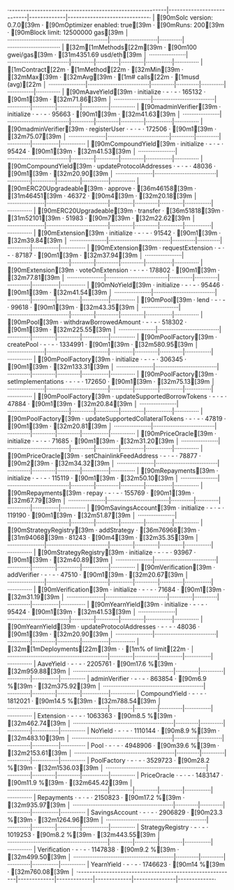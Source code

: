 ·--------------------------------------------------------|---------------------------|-------------|-----------------------------·
|                  [90mSolc version: 0.7.0[39m                   ·  [90mOptimizer enabled: true[39m  ·  [90mRuns: 200[39m  ·  [90mBlock limit: 12500000 gas[39m  │
·························································|···························|·············|······························
|  [32m[1mMethods[22m[39m                                               ·              [90m100 gwei/gas[39m               ·       [31m4351.69 usd/eth[39m       │
·····················|···································|·············|·············|·············|···············|··············
|  [1mContract[22m          ·  [1mMethod[22m                           ·  [32mMin[39m        ·  [32mMax[39m        ·  [32mAvg[39m        ·  [1m# calls[22m      ·  [1musd (avg)[22m  │
·····················|···································|·············|·············|·············|···············|··············
|  [90mAaveYield[39m         ·  initialize                       ·          -  ·          -  ·     165132  ·            [90m1[39m  ·      [32m71.86[39m  │
·····················|···································|·············|·············|·············|···············|··············
|  [90madminVerifier[39m     ·  initialize                       ·          -  ·          -  ·      95663  ·            [90m1[39m  ·      [32m41.63[39m  │
·····················|···································|·············|·············|·············|···············|··············
|  [90madminVerifier[39m     ·  registerUser                     ·          -  ·          -  ·     172506  ·            [90m1[39m  ·      [32m75.07[39m  │
·····················|···································|·············|·············|·············|···············|··············
|  [90mCompoundYield[39m     ·  initialize                       ·          -  ·          -  ·      95424  ·            [90m1[39m  ·      [32m41.53[39m  │
·····················|···································|·············|·············|·············|···············|··············
|  [90mCompoundYield[39m     ·  updateProtocolAddresses          ·          -  ·          -  ·      48036  ·            [90m1[39m  ·      [32m20.90[39m  │
·····················|···································|·············|·············|·············|···············|··············
|  [90mERC20Upgradeable[39m  ·  approve                          ·      [36m46158[39m  ·      [31m46451[39m  ·      46372  ·            [90m4[39m  ·      [32m20.18[39m  │
·····················|···································|·············|·············|·············|···············|··············
|  [90mERC20Upgradeable[39m  ·  transfer                         ·      [36m51818[39m  ·      [31m52101[39m  ·      51983  ·            [90m7[39m  ·      [32m22.62[39m  │
·····················|···································|·············|·············|·············|···············|··············
|  [90mExtension[39m         ·  initialize                       ·          -  ·          -  ·      91542  ·            [90m1[39m  ·      [32m39.84[39m  │
·····················|···································|·············|·············|·············|···············|··············
|  [90mExtension[39m         ·  requestExtension                 ·          -  ·          -  ·      87187  ·            [90m1[39m  ·      [32m37.94[39m  │
·····················|···································|·············|·············|·············|···············|··············
|  [90mExtension[39m         ·  voteOnExtension                  ·          -  ·          -  ·     178802  ·            [90m1[39m  ·      [32m77.81[39m  │
·····················|···································|·············|·············|·············|···············|··············
|  [90mNoYield[39m           ·  initialize                       ·          -  ·          -  ·      95446  ·            [90m1[39m  ·      [32m41.54[39m  │
·····················|···································|·············|·············|·············|···············|··············
|  [90mPool[39m              ·  lend                             ·          -  ·          -  ·      99618  ·            [90m1[39m  ·      [32m43.35[39m  │
·····················|···································|·············|·············|·············|···············|··············
|  [90mPool[39m              ·  withdrawBorrowedAmount           ·          -  ·          -  ·     518302  ·            [90m1[39m  ·     [32m225.55[39m  │
·····················|···································|·············|·············|·············|···············|··············
|  [90mPoolFactory[39m       ·  createPool                       ·          -  ·          -  ·    1334991  ·            [90m1[39m  ·     [32m580.95[39m  │
·····················|···································|·············|·············|·············|···············|··············
|  [90mPoolFactory[39m       ·  initialize                       ·          -  ·          -  ·     306345  ·            [90m1[39m  ·     [32m133.31[39m  │
·····················|···································|·············|·············|·············|···············|··············
|  [90mPoolFactory[39m       ·  setImplementations               ·          -  ·          -  ·     172650  ·            [90m1[39m  ·      [32m75.13[39m  │
·····················|···································|·············|·············|·············|···············|··············
|  [90mPoolFactory[39m       ·  updateSupportedBorrowTokens      ·          -  ·          -  ·      47884  ·            [90m1[39m  ·      [32m20.84[39m  │
·····················|···································|·············|·············|·············|···············|··············
|  [90mPoolFactory[39m       ·  updateSupportedCollateralTokens  ·          -  ·          -  ·      47819  ·            [90m1[39m  ·      [32m20.81[39m  │
·····················|···································|·············|·············|·············|···············|··············
|  [90mPriceOracle[39m       ·  initialize                       ·          -  ·          -  ·      71685  ·            [90m1[39m  ·      [32m31.20[39m  │
·····················|···································|·············|·············|·············|···············|··············
|  [90mPriceOracle[39m       ·  setChainlinkFeedAddress          ·          -  ·          -  ·      78877  ·            [90m2[39m  ·      [32m34.32[39m  │
·····················|···································|·············|·············|·············|···············|··············
|  [90mRepayments[39m        ·  initialize                       ·          -  ·          -  ·     115119  ·            [90m1[39m  ·      [32m50.10[39m  │
·····················|···································|·············|·············|·············|···············|··············
|  [90mRepayments[39m        ·  repay                            ·          -  ·          -  ·     155769  ·            [90m1[39m  ·      [32m67.79[39m  │
·····················|···································|·············|·············|·············|···············|··············
|  [90mSavingsAccount[39m    ·  initialize                       ·          -  ·          -  ·     119190  ·            [90m1[39m  ·      [32m51.87[39m  │
·····················|···································|·············|·············|·············|···············|··············
|  [90mStrategyRegistry[39m  ·  addStrategy                      ·      [36m76968[39m  ·      [31m94068[39m  ·      81243  ·            [90m4[39m  ·      [32m35.35[39m  │
·····················|···································|·············|·············|·············|···············|··············
|  [90mStrategyRegistry[39m  ·  initialize                       ·          -  ·          -  ·      93967  ·            [90m1[39m  ·      [32m40.89[39m  │
·····················|···································|·············|·············|·············|···············|··············
|  [90mVerification[39m      ·  addVerifier                      ·          -  ·          -  ·      47510  ·            [90m1[39m  ·      [32m20.67[39m  │
·····················|···································|·············|·············|·············|···············|··············
|  [90mVerification[39m      ·  initialize                       ·          -  ·          -  ·      71684  ·            [90m1[39m  ·      [32m31.19[39m  │
·····················|···································|·············|·············|·············|···············|··············
|  [90mYearnYield[39m        ·  initialize                       ·          -  ·          -  ·      95424  ·            [90m1[39m  ·      [32m41.53[39m  │
·····················|···································|·············|·············|·············|···············|··············
|  [90mYearnYield[39m        ·  updateProtocolAddresses          ·          -  ·          -  ·      48036  ·            [90m1[39m  ·      [32m20.90[39m  │
·····················|···································|·············|·············|·············|···············|··············
|  [32m[1mDeployments[22m[39m                                           ·                                         ·  [1m% of limit[22m   ·             │
·························································|·············|·············|·············|···············|··············
|  AaveYield                                             ·          -  ·          -  ·    2205761  ·       [90m17.6 %[39m  ·     [32m959.88[39m  │
·························································|·············|·············|·············|···············|··············
|  adminVerifier                                         ·          -  ·          -  ·     863854  ·        [90m6.9 %[39m  ·     [32m375.92[39m  │
·························································|·············|·············|·············|···············|··············
|  CompoundYield                                         ·          -  ·          -  ·    1812021  ·       [90m14.5 %[39m  ·     [32m788.54[39m  │
·························································|·············|·············|·············|···············|··············
|  Extension                                             ·          -  ·          -  ·    1063363  ·        [90m8.5 %[39m  ·     [32m462.74[39m  │
·························································|·············|·············|·············|···············|··············
|  NoYield                                               ·          -  ·          -  ·    1110144  ·        [90m8.9 %[39m  ·     [32m483.10[39m  │
·························································|·············|·············|·············|···············|··············
|  Pool                                                  ·          -  ·          -  ·    4948906  ·       [90m39.6 %[39m  ·    [32m2153.61[39m  │
·························································|·············|·············|·············|···············|··············
|  PoolFactory                                           ·          -  ·          -  ·    3529723  ·       [90m28.2 %[39m  ·    [32m1536.03[39m  │
·························································|·············|·············|·············|···············|··············
|  PriceOracle                                           ·          -  ·          -  ·    1483147  ·       [90m11.9 %[39m  ·     [32m645.42[39m  │
·························································|·············|·············|·············|···············|··············
|  Repayments                                            ·          -  ·          -  ·    2150823  ·       [90m17.2 %[39m  ·     [32m935.97[39m  │
·························································|·············|·············|·············|···············|··············
|  SavingsAccount                                        ·          -  ·          -  ·    2906829  ·       [90m23.3 %[39m  ·    [32m1264.96[39m  │
·························································|·············|·············|·············|···············|··············
|  StrategyRegistry                                      ·          -  ·          -  ·    1019253  ·        [90m8.2 %[39m  ·     [32m443.55[39m  │
·························································|·············|·············|·············|···············|··············
|  Verification                                          ·          -  ·          -  ·    1147838  ·        [90m9.2 %[39m  ·     [32m499.50[39m  │
·························································|·············|·············|·············|···············|··············
|  YearnYield                                            ·          -  ·          -  ·    1746623  ·         [90m14 %[39m  ·     [32m760.08[39m  │
·--------------------------------------------------------|-------------|-------------|-------------|---------------|-------------·